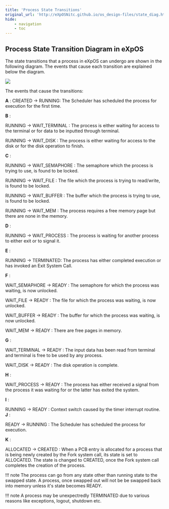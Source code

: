```yaml
---
title: 'Process State Transitions'
original_url: 'http://eXpOSNitc.github.io/os_design-files/state_diag.html'
hide:
    - navigation
    - toc
---
```





Process State Transition Diagram in eXpOS
-----------------------------------------


  

  

The state transitions that a process in eXpOS can undergo are shown in the following diagram. The events that cause each transition are explained below the diagram.


![](http://exposnitc.github.io/img/state_trans.png)
  

The events that cause the transitions:


**A** :
    CREATED -> RUNNING: The Scheduler has scheduled the process for execution for the first time.


**B** :


RUNNING -> WAIT\_TERMINAL : The process is either waiting for access to the terminal or for data to be inputted through terminal.


RUNNING -> WAIT\_DISK : The process is either waiting for access to the disk or for the disk operation to finish.


**C** :


RUNNING -> WAIT\_SEMAPHORE : The semaphore which the process is trying to use, is found to be locked.


RUNNING -> WAIT\_FILE : The file which the process is trying to read/write, is found to be locked.


RUNNING -> WAIT\_BUFFER : The buffer which the process is trying to use, is found to be locked.


RUNNING -> WAIT\_MEM : The process requires a free memory page but there are none in the memory.


**D** :


RUNNING -> WAIT\_PROCESS : The process is waiting for another process to either exit or to signal it.


**E** :


RUNNING -> TERMINATED: The process has either completed execution or has invoked an Exit System Call.


**F** :


WAIT\_SEMAPHORE -> READY : The semaphore for which the process was waiting, is now unlocked.


WAIT\_FILE -> READY : The file for which the process was waiting, is now unlocked.


WAIT\_BUFFER -> READY : The buffer for which the process was waiting, is now unlocked.


WAIT\_MEM -> READY : There are free pages in memory.


**G** :


WAIT\_TERMINAL -> READY : The input data has been read from terminal and terminal is free to be used by any process.


WAIT\_DISK -> READY : The disk operation is complete.


**H** :


WAIT\_PROCESS -> READY : The process has either received a signal from the process it was waiting for or the latter has exited the system.


**I** :


RUNNING -> READY : Context switch caused by the timer interrupt routine.
**J** :


READY -> RUNNING : The Scheduler has scheduled the process for execution.


**K** :


ALLOCATED -> CREATED : When a PCB entry is allocated for a process that is being newly created by the Fork system call, its state is set to ALLOCATED. The state is changed to CREATED, once the Fork system call completes the creation of the process.


  

!!! note
    The process can go from any state other than running state to the swapped state. A process, once swapped out will not be be swapped back into memory unless it's state becomes READY. 


!!! note
    A process may be unexpectredly TERMINATED due to various reasons like exceptions, logout, shutdown etc.










  

  







































